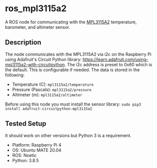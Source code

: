 # ros_mpl3115a2

A ROS node for communicating with the [MPL3115A2](https://www.adafruit.com/product/1893) temperature, barometer, and altimeter sensor.

## Description

The node communicates with the MPL3115A2 via i2c on the Raspberry Pi using Adafruit's Circuit Python library: https://learn.adafruit.com/using-mpl3115a2-with-circuitpython.  The i2c address is preset to 0x60 which is the default.  This is configurable if needed.  The data is stored in the following:

* Temperature (C): `mpl3115a2/temperature`
* Pressure (Pascals): `mpl3115a2/pressure`
* Altimeter (m): `mpl3115a2/altimeter`

Before using this node you must install the sensor library: `sudo pip3 install adafruit-circuitpython-mpl3115a2`

## Tested Setup

It should work on other versions but Python 3 is a requirement.

* Platform: Raspberry Pi 4
* OS: Ubuntu MATE 20.04
* ROS: Noetic
* Python: 3.8.5

